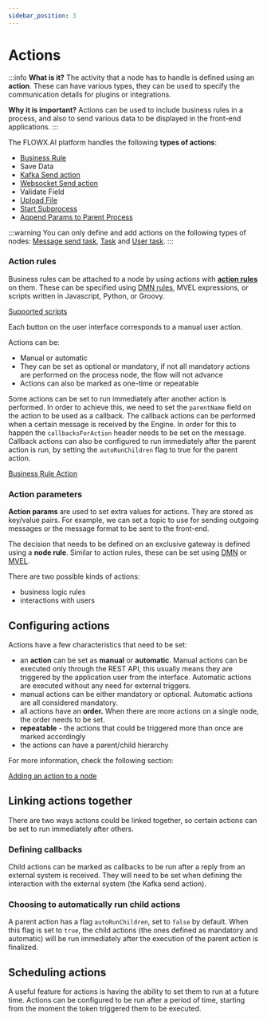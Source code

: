 ```yaml
---
sidebar_position: 3
---
```


# Actions

:::info
**What is it?** The activity that a node has to handle is defined using an **action**. These can have various types, they can be used to specify the communication details for plugins or integrations.

**Why it is important?** Actions can be used to include business rules in a process, and also to send various data to be displayed in the front-end applications.
:::

The FLOWX.AI platform handles the following **types of actions**:

* [Business Rule](./node/task-node/business-rule-action/business-rule-action.md)
* Save Data
* [Kafka Send action](./node/message-send-received-task-node.md)
* [Websocket Send action](./node/task-node/websocket-send-action.md)
* Validate Field
* [Upload File](./node/task-node/upload-file-action.md)
* [Start Subprocess](./node/task-node/start-subprocess-action.md)
* [Append Params to Parent Process](./node/task-node/append-params-to-parent-process.md)

:::warning
You can only define and add actions on the following types of nodes: [Message send task](./node/message-send-received-task-node.md), [Task](./node/task-node/task-node.md) and [User task](./node/user-task-node/user-task-node.md).
:::

### Action rules

Business rules can be attached to a node by using actions with [**action rules**](./node/task-node/business-rule-action/business-rule-action.md) on them. These can be specified using [DMN rules](./node/task-node/business-rule-action/dmn-business-rule-action.md), MVEL expressions, or scripts written in Javascript, Python, or Groovy.

[Supported scripts](./supported-scripts.md)

Each button on the user interface corresponds to a manual user action.

Actions can be:

* Manual or automatic
* They can be set as optional or mandatory, if not all mandatory actions are performed on the process node, the flow will not advance
* Actions can also be marked as one-time or repeatable

Some actions can be set to run immediately after another action is performed. In order to achieve this, we need to set the `parentName` field on the action to be used as a callback. The callback actions can be performed when a certain message is received by the Engine. In order for this to happen the `callbacksForAction` header needs to be set on the message. Callback actions can also be configured to run immediately after the parent action is run, by setting the `autoRunChildren` flag to true for the parent action.

[Business Rule Action](./node/task-node/business-rule-action/business-rule-action.md)

### Action parameters

**Action params** are used to set extra values for actions. They are stored as key/value pairs. For example, we can set a topic to use for sending outgoing messages or the message format to be sent to the front-end.

The decision that needs to be defined on an exclusive gateway is defined using a **node rule**. Similar to action rules, these can be set using [DMN](../platform-overview/frameworks-and-standards/business-process-industry-standards/intro-to-dmn.md) or [MVEL](../platform-overview/frameworks-and-standards/business-process-industry-standards/intro-to-mvel.md).

There are two possible kinds of actions:&#x20;

* business logic rules
* interactions with users

## Configuring actions

Actions have a few characteristics that need to be set:

* an **action** can be set as **manual** or **automatic**. Manual actions can be executed only through the REST API, this usually means they are triggered by the application user from the interface. Automatic actions are executed without any need for external triggers.
* manual actions can be either mandatory or optional. Automatic actions are all considered mandatory.
* all actions have an **order.** When there are more actions on a single node, the order needs to be set.
* **repeatable** - the actions that could be triggered more than once are marked accordingly
* the actions can have a parent/child hierarchy

For more information, check the following section:


[Adding an action to a node](../flowx-designer/managing-a-process-flow/adding-an-action-to-a-node.md)


## Linking actions together

There are two ways actions could be linked together, so certain actions can be set to run immediately after others.

### Defining callbacks

Child actions can be marked as callbacks to be run after a reply from an external system is received. They will need to be set when defining the interaction with the external system (the Kafka send action).

### Choosing to automatically run child actions

A parent action has a flag `autoRunChildren`, set to `false` by default. When this flag is set to `true`, the child actions (the ones defined as mandatory and automatic) will be run immediately after the execution of the parent action is finalized.

## Scheduling actions

A useful feature for actions is having the ability to set them to run at a future time. Actions can be configured to be run after a period of time, starting from the moment the token triggered them to be executed.
